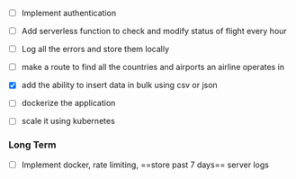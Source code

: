 - [ ] Implement authentication
- [ ] Add serverless function to check and modify status of flight every hour

- [ ] Log all the errors and store them locally
- [ ] make a route to find all the countries and airports an airline operates in
- [x] add the ability to insert data in bulk using csv or json
- [ ] dockerize the application
- [ ] scale it using kubernetes

### Long Term

- [ ] Implement docker, rate limiting, ==store past 7 days== server logs
